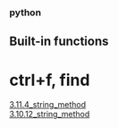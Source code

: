 ### python
## Built-in functions
# ctrl+f, find 
[3.11.4_string_method](https://docs.python.org/ko/3/library/stdtypes.html)   
[3.10.12_string_method](https://docs.python.org/ko/3.10/library/stdtypes.html)

